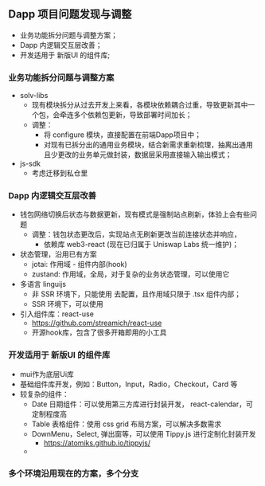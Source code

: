 ## Dapp 项目问题发现与调整

- 业务功能拆分问题与调整方案；
- Dapp 内逻辑交互层改善；
- 开发适用于 新版UI 的组件库;

### 业务功能拆分问题与调整方案

- solv-libs
  - 现有模块拆分从过去开发上来看，各模块依赖耦合过重，导致更新其中一个包，会牵连多个依赖包更新，导致部署时间加长；
  - 调整：
    - 将 configure 模块，直接配置在前端Dapp项目中；
    - 对现有已拆分出的通用业务模块，结合新需求重新梳理，抽离出通用且少更改的业务单元做封装，数据层采用直接输入输出模式；
- js-sdk
  - 考虑迁移到私仓里

### Dapp 内逻辑交互层改善

- 钱包网络切换后状态与数据更新，现有模式是强制站点刷新，体验上会有些问题
  - 调整：钱包状态更改后，实现站点无刷新更改当前连接状态并响应， 
    - 依赖库 web3-react (现在已归属于 Uniswap Labs 统一维护)；
- 状态管理，沿用已有方案
  - jotai: 作用域 - 组件内部(hook)
  - zustand: 作用域，全局，对于复杂的业务状态管理，可以使用它
- 多语言 linguijs
  - 非 SSR 环境下，只能使用 <Trans id="tip" /> 去配置，且作用域只限于 .tsx 组件内部；
  - SSR 环境下，可以使用
- 引入组件库：react-use
  - https://github.com/streamich/react-use
  - 开源hook库，包含了很多开箱即用的小工具

### 开发适用于 新版UI 的组件库

- mui作为底层Ui库
- 基础组件库开发，例如：Button，Input，Radio，Checkout，Card 等
- 较复杂的组件：
  - Date 日期组件：可以使用第三方库进行封装开发， react-calendar，可定制程度高
  - Table 表格组件：使用 css grid 布局方案，可以解决多数需求
  - DownMenu，Select, 弹出窗等，可以使用 Tippy.js 进行定制化封装开发
    - https://atomiks.github.io/tippyjs/
  - 

### 多个环境沿用现在的方案，多个分支
